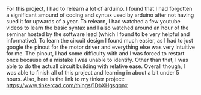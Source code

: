 For this project, I had to relearn a lot of arduino. I found that I had forgotten a significant amound of coding and syntax used by arduino after not having sued it for upwards of a year. To relearn, I had watched a few youtube videos to learn the basic syntax and I also watched around an hour of the seminar hosted by the software lead (which I found to be very helpful and informative). To learn the circuit design I found much easier, as I had to just google the pinout for the motor driver and everything else was very intuitive for me. The pinout, I had some difficulty with and I was forced to restart once because of a mistake I was unable to identify. Other than that, I was able to do the actuall circuit building with relative ease. Overall though, I was able to finish all of this project and learning in about a bit under 5 hours. Also, here is the link to my tinker project: https://www.tinkercad.com/things/1DbXHgsqqnx 
